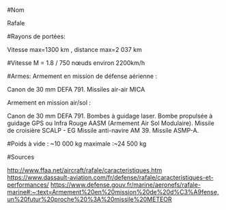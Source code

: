 #Nom

Rafale

#Rayons de portées:    

Vitesse max=1300 km , distance max=2 037 km       

#Vitesse 
M = 1.8 / 750 nœuds environ 2200km/h

#Armes:
Armement en mission de défense aérienne :

Canon de 30 mm DEFA 791.
Missiles air-air MICA 

Armement en mission air/sol :

Canon de 30 mm DEFA 791.
Bombes à guidage laser.
Bombe propulsée à guidage GPS ou Infra Rouge AASM (Armement Air Sol Modulaire).
Missile de croisière SCALP - EG
Missile anti-navire AM 39.
Missile ASMP-A.

#Poids
à vide : ~10 000 kg
maximale :~24 500 kg

#Sources 

http://www.ffaa.net/aircraft/rafale/caracteristiques.htm
https://www.dassault-aviation.com/fr/defense/rafale/caracteristiques-et-performances/
https://www.defense.gouv.fr/marine/aeronefs/rafale-marine#:~:text=Armement%20en%20mission%20de%20d%C3%A9fense,un%20futur%20proche%20%3A%20missile%20METEOR
